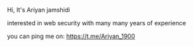 Hi, It's Ariyan jamshidi

interested in web security with many many years of experience

you can ping me on: https://t.me/Ariyan_1900

<!---
Ariyankj/Ariyankj is a ✨ special ✨ repository because its `README.md` (this file) appears on your GitHub profile.
You can click the Preview link to take a look at your changes.
--->
